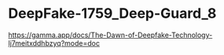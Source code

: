 # DeepFake-1759_Deep-Guard_8

https://gamma.app/docs/The-Dawn-of-Deepfake-Technology-lj7meitxddhbzyq?mode=doc